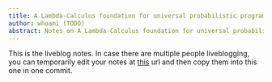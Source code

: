 ```yaml
---
title: A Lambda-Calculus foundation for universal probabilistic programming
author: whoami (TODO)
abstract: Notes on A Lambda-Calculus foundation for universal probabilistic programming
---
```


This is the liveblog notes.  In case there are multiple
people liveblogging, you can temporarily edit your notes
at [this](a-lambda-calculus-fo/template.md) url and then copy them into this one in one
commit.
